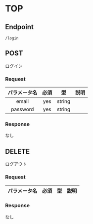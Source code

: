 # TOP #

## Endpoint ##

```
/login
```


## POST ##

ログイン

### Request ###


|  パラメータ名  | 必須  |   型    | 説明                                             |
|:--------:|:---:|:------:|:-----------------------------------------------|
|  email   | yes | string |    |
| password | yes | string |    |

### Response ###

なし


## DELETE ##

ログアウト

### Request ###


|  パラメータ名  | 必須  |   型    | 説明                                             |
|:--------:|:---:|:------:|:-----------------------------------------------|

### Response ###

なし
